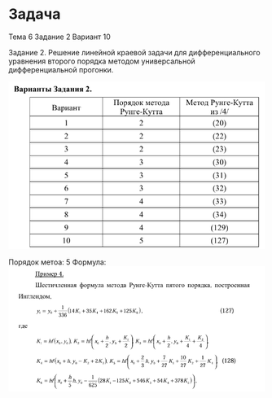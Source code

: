 # Задача

Тема 6 Задание 2 Вариант 10

Задание 2. Решение линейной краевой задачи для дифференциального уравнения второго порядка методом универсальной дифференциальной прогонки.

![alt text](image.png)

Порядок метоа: 5
Формула:
![alt text](image-1.png)
